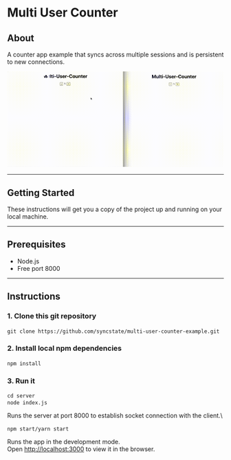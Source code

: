 # Multi User Counter

## About

A counter app example that syncs across multiple sessions and is persistent to new connections.

![logo](Counter.gif)

---

## Getting Started

These instructions will get you a copy of the project up and running on your local machine.

---

## Prerequisites

- Node.js
- Free port 8000

---

## Instructions

### 1. Clone this git repository

```
git clone https://github.com/syncstate/multi-user-counter-example.git
```

### 2. Install local npm dependencies

```
npm install
```

### 3. Run it

```
cd server
node index.js
```

Runs the server at port 8000 to establish socket connection with the client.\

```
npm start/yarn start
```

Runs the app in the development mode.\
Open [http://localhost:3000](http://localhost:3000) to view it in the browser.
